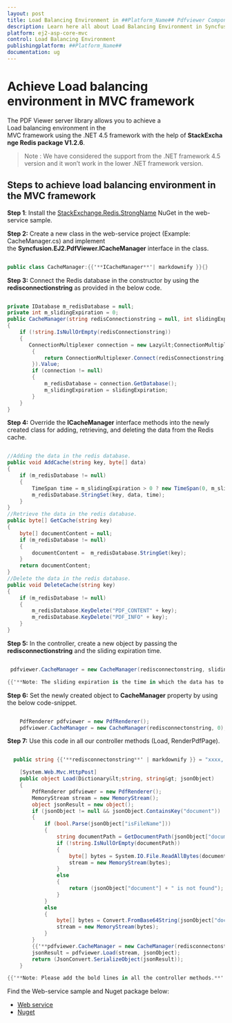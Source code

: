 ```yaml
---
layout: post
title: Load Balancing Environment in ##Platform_Name## Pdfviewer Component
description: Learn here all about Load Balancing Environment in Syncfusion ##Platform_Name## Pdfviewer component of Syncfusion Essential JS 2 and more.
platform: ej2-asp-core-mvc
control: Load Balancing Environment
publishingplatform: ##Platform_Name##
documentation: ug
---
```



# Achieve Load balancing environment in MVC framework

The PDF Viewer server library allows you to achieve a Load balancing environment in the MVC framework using the .NET 4.5 framework with the help of **StackExchange Redis package V1.2.6**.

>Note : We have considered the support from the .NET framework 4.5 version and it won’t work in the lower .NET framework version.

## Steps to achieve load balancing environment in the MVC framework

**Step 1**: Install the [StackExchange.Redis.StrongName](https://www.nuget.org/packages/StackExchange.Redis.StrongName) NuGet in the web-service sample.

**Step 2:** Create a new class in the web-service project (Example: CacheManager.cs) and implement the **Syncfusion.EJ2.PdfViewer.ICacheManager** interface in the class.

```cs

public class CacheManager:{{'**ICacheManager**'| markdownify }}{}

```

**Step 3:** Connect the Redis database in the constructor by using the **redisconnectionstring** as provided in the below code.

```cs

private IDatabase m_redisDatabase = null;
private int m_slidingExpiration = 0;
public CacheManager(string redisConnectionstring = null, int slidingExpiration = 0)
{
    if (!string.IsNullOrEmpty(redisConnectionstring))
    {
       ConnectionMultiplexer connection = new Lazy&lt;ConnectionMultiplexer&gt;(() =>
        {
            return ConnectionMultiplexer.Connect(redisConnectionstring);
        }).Value;
        if (connection != null)
        {
            m_redisDatabase = connection.GetDatabase();
            m_slidingExpiration = slidingExpiration;
        }
    }
}

```

**Step 4:** Override the **ICacheManager** interface methods into the newly created class for adding, retrieving, and deleting the data from the Redis cache.

```cs

//Adding the data in the redis database.
public void AddCache(string key, byte[] data)
{
    if (m_redisDatabase != null)
    {
        TimeSpan time = m_slidingExpiration > 0 ? new TimeSpan(0, m_slidingExpiration, 0) : new TimeSpan(24, 0, 0); // Provided the sliding expiration time
        m_redisDatabase.StringSet(key, data, time);
    }
}
//Retrieve the data in the redis database.
public byte[] GetCache(string key)
{
    byte[] documentContent = null;
    if (m_redisDatabase != null)
    {
        documentContent =  m_redisDatabase.StringGet(key);
    }
    return documentContent;
}
//Delete the data in the redis database.
public void DeleteCache(string key)
{
    if (m_redisDatabase != null)
    {
        m_redisDatabase.KeyDelete("PDF_CONTENT" + key);
        m_redisDatabase.KeyDelete("PDF_INFO" + key);
    }
}

```

**Step 5:** In the controller, create a new object by passing the **redisconnectionstring** and the sliding expiration time.

```cs

 pdfviewer.CacheManager = new CacheManager(redisconnectonstring, slidingexpiration);

{{'**Note: The sliding expiration is the time in which the data has to be stored in the cache for a specific minutes. If 0 then it will store for 24 hours.**'| markdownify }}

```

**Step 6:** Set the newly created object to **CacheManager** property by using the below code-snippet.

```cs

    PdfRenderer pdfviewer = new PdfRenderer();
    pdfviewer.CacheManager = new CacheManager(redisconnectonstring, 0);

```

**Step 7:** Use this code in all our controller methods (Load, RenderPdfPage).

```cs

  public string {{'**redisconnectonstring**' | markdownify }} = "xxxx, {{'**ssl=True,abortConnect=False,syncTimeout=100000**'| markdownify }}";

    [System.Web.Mvc.HttpPost]
    public object Load(Dictionary&lt;string, string&gt; jsonObject)
    {
        PdfRenderer pdfviewer = new PdfRenderer();
        MemoryStream stream = new MemoryStream();
        object jsonResult = new object();
        if (jsonObject != null && jsonObject.ContainsKey("document"))
        {
            if (bool.Parse(jsonObject["isFileName"]))
            {
                string documentPath = GetDocumentPath(jsonObject["document"]);
                if (!string.IsNullOrEmpty(documentPath))
                {
                    byte[] bytes = System.IO.File.ReadAllBytes(documentPath);
                    stream = new MemoryStream(bytes);
                }
                else
                {
                    return (jsonObject["document"] + " is not found");
                }
            }
            else
            {
                byte[] bytes = Convert.FromBase64String(jsonObject["document"]);
                stream = new MemoryStream(bytes);
            }
        }
        {{'**pdfviewer.CacheManager = new CacheManager(redisconnectonstring, 0);**'| markdownify }}
        jsonResult = pdfviewer.Load(stream, jsonObject);
        return (JsonConvert.SerializeObject(jsonResult));
    }

{{'**Note: Please add the bold lines in all the controller methods.**'| markdownify }}

```

Find the Web-service sample and Nuget package below:
* [Web service](https://www.syncfusion.com/downloads/support/directtrac/general/ze/PdfViewer_WebAPI_Service_(3)1568224382.zip)
* [Nuget](https://www.syncfusion.com/downloads/support/directtrac/general/ze/Syncfusion.EJ2.PdfViewer.AspNet.Mvc5.19.1.0.59-1399631455.zip)